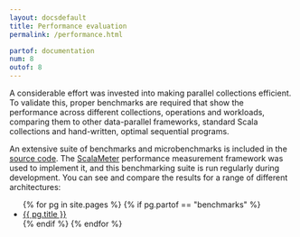 ```yaml
---
layout: docsdefault
title: Performance evaluation
permalink: /performance.html

partof: documentation
num: 8
outof: 8
---
```



A considerable effort was invested into making parallel collections efficient.
To validate this, proper benchmarks are required that show the performance across
different collections, operations and workloads,
comparing them to other data-parallel frameworks,
standard Scala collections
and hand-written, optimal sequential programs.

An extensive suite of benchmarks and microbenchmarks is included in the <a href="https://github.com/scala-blitz/scala-blitz/tree/master/src/test/scala/org/scala/optimized/test/scalameter" target="_top">source code</a>.
The <a href="http://axel22.github.com/scalameter/" target="_top">ScalaMeter</a> performance measurement framework was used to implement it,
and this benchmarking suite is run regularly during development.
You can see and compare the results for a range of different architectures:


<ul>
{% for pg in site.pages %}
  {% if pg.partof == "benchmarks" %}
    <li><a href="{{homedir}}/home/documentation/benchmarks/{{ pg.permalink }}">{{ pg.title }}</a></li>
  {% endif %}
{% endfor %}
</ul>

